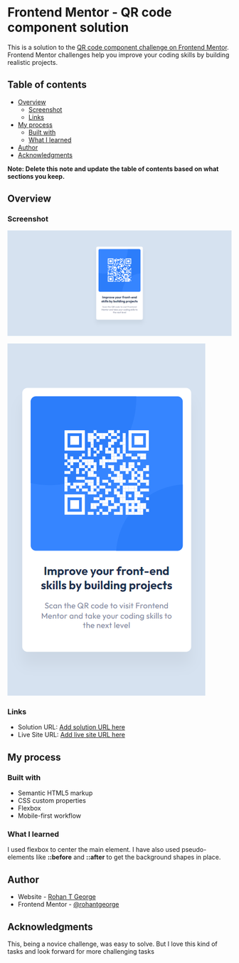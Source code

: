 # Frontend Mentor - QR code component solution

This is a solution to the [QR code component challenge on Frontend Mentor](https://www.frontendmentor.io/challenges/qr-code-component-iux_sIO_H). Frontend Mentor challenges help you improve your coding skills by building realistic projects.

## Table of contents

- [Overview](#overview)
  - [Screenshot](#screenshot)
  - [Links](#links)
- [My process](#my-process)
  - [Built with](#built-with)
  - [What I learned](#what-i-learned)
- [Author](#author)
- [Acknowledgments](#acknowledgments)

**Note: Delete this note and update the table of contents based on what sections you keep.**

## Overview

### Screenshot

![Desktop View Screenshot](<./screenshot(Desktop).png>)

![Mobile View Screenshot](<./screenshot(Mobile).png>)

### Links

- Solution URL: [Add solution URL here](https://your-solution-url.com)
- Live Site URL: [Add live site URL here](https://your-live-site-url.com)

## My process

### Built with

- Semantic HTML5 markup
- CSS custom properties
- Flexbox
- Mobile-first workflow

### What I learned

I used flexbox to center the main element. I have also used pseudo-elements like **::before** and **::after** to get the background shapes in place.

## Author

- Website - [Rohan T George](https://www.rohantgeorge.com)
- Frontend Mentor - [@rohantgeorge](https://www.frontendmentor.io/profile/rohantgeorge)

## Acknowledgments

This, being a novice challenge, was easy to solve. But I love this kind of tasks and look forward for more challenging tasks
